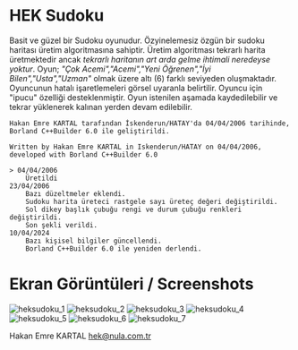 # HEK Sudoku

Basit ve güzel bir Sudoku oyunudur. Özyinelemesiz özgün bir sudoku haritası üretim algoritmasına
sahiptir. Üretim algoritması tekrarlı harita üretmektedir ancak _tekrarlı haritanın art arda gelme
ihtimali neredeyse yoktur_. Oyun; _"Çok Acemi","Acemi","Yeni Öğrenen","İyi Bilen","Usta","Uzman"_ 
olmak üzere altı (6) farklı seviyeden oluşmaktadır. Oyuncunun hatalı işaretlemeleri görsel uyaranla 
belirtilir. Oyuncu için "ipucu" özelliği desteklenmiştir. Oyun istenilen aşamada kaydedilebilir ve 
tekrar yüklenerek kalınan yerden devam edilebilir.

    Hakan Emre KARTAL tarafından İskenderun/HATAY'da 04/04/2006 tarihinde, 
    Borland C++Builder 6.0 ile geliştirildi.
        
    Written by Hakan Emre KARTAL in Iskenderun/HATAY on 04/04/2006,
    developed with Borland C++Builder 6.0

    > 04/04/2006
        Üretildi
    23/04/2006
        Bazı düzeltmeler eklendi.
        Sudoku harita üreteci rastgele sayı üreteç değeri değiştirildi.
        Sol dikey başlık çubuğu rengi ve durum çubuğu renkleri değiştirildi.
        Son şekli verildi.
    10/04/2024
        Bazı kişisel bilgiler güncellendi.
        Borland C++Builder 6.0 ile yeniden derlendi.
      
# Ekran Görüntüleri / Screenshots

![heksudoku_1](https://github.com/AIntelligent/Sudoku/blob/cacbca8bcb2f9034c1c271ccf90bc06fac5753dc/screenshots/heksudoku_1.PNG)
![heksudoku_2](https://github.com/AIntelligent/Sudoku/blob/cacbca8bcb2f9034c1c271ccf90bc06fac5753dc/screenshots/heksudoku_2.PNG)
![heksudoku_3](https://github.com/AIntelligent/Sudoku/blob/cacbca8bcb2f9034c1c271ccf90bc06fac5753dc/screenshots/heksudoku_3.PNG)
![heksudoku_4](https://github.com/AIntelligent/Sudoku/blob/cacbca8bcb2f9034c1c271ccf90bc06fac5753dc/screenshots/heksudoku_4.PNG)
![heksudoku_5](https://github.com/AIntelligent/Sudoku/blob/cacbca8bcb2f9034c1c271ccf90bc06fac5753dc/screenshots/heksudoku_5.PNG)
![heksudoku_6](https://github.com/AIntelligent/Sudoku/blob/cacbca8bcb2f9034c1c271ccf90bc06fac5753dc/screenshots/heksudoku_6.PNG)
![heksudoku_7](https://github.com/AIntelligent/Sudoku/blob/cacbca8bcb2f9034c1c271ccf90bc06fac5753dc/screenshots/heksudoku_7.PNG)

Hakan Emre KARTAL
hek@nula.com.tr
